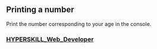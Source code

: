 ## Printing a number

Print the number corresponding to your age in the console.

### [HYPERSKILL_Web_Developer](https://github.com/kakanew/HYPERSKILL_Web_Developer)

